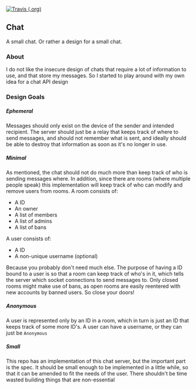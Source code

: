 [![Travis (.org)](https://img.shields.io/travis/basswaver/chat?logo=travis&style=flat-square)](https://travis-ci.org/basswaver/chat)

## Chat
A small chat. Or rather a design for a small chat.

### About
I do not like the insecure design of chats that require a lot of information to use, and that store my messages. So I started to play around with my own idea for a chat API design

### Design Goals
##### Ephemeral
Messages should only exist on the device of the sender and intended recipient. The server should just be a relay that keeps track of where to send messages, and should not remember what is sent, and ideally should be able to destroy that information as soon as it's no longer in use.

##### Minimal
As mentioned, the chat should not do much more than keep track of who is sending messages where. In addition, since there are rooms (where multiple people speak) this implementation will keep track of who can modify and remove users from rooms. A room consists of:

- A ID
- An owner
- A list of members
- A list of admins
- A list of bans

A user consists of:

- A ID
- A non-unique username (optional)

Because you probably don't need much else. The purpose of having a ID bound to a user is so that a room can keep track of who's in it, which tells the server which socket connections to send messages to. Only closed rooms might make use of bans, as open rooms are easily reentered with new accounts by banned users. So close your doors!

##### Anonymous
A user is represented only by an ID in a room, which in turn is just an ID that keeps track of some more ID's. A user can have a username, or they can just be `Anonymous`

##### Small
This repo has an implementation of this chat server, but the important part is the spec. It should be small enough to be implemented in a little while, so that it can be amended to fit the needs of the user. There shouldn't be time wasted building things that are non-essential
